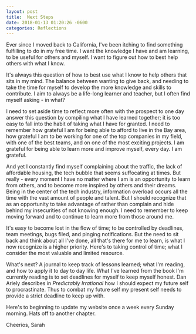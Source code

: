 ```yaml
---
layout: post
title:  Next Steps
date: 2018-01-13 01:20:26 -0600
categories: Reflections
---
```


Ever since I moved back to California, I've been itching to find something fulfilling to do in my free time. I want the knowledge I have and am learning, to be useful for others and myself. I want to figure out how to best help others with what I know.

It's always this question of how to best use what I know to help others that sits in my mind. The balance between wanting to give back, and needing to take the time for myself to develop the more knowledge and skills to contribute. I aim to always be a life-long learner and teacher, but I often find myself asking - in what?

I need to set aside time to reflect more often with the prospect to one day answer this question by compiling what I have learned together; it is too easy to fall into the habit of taking what I have for granted. I need to remember how grateful I am for being able to afford to live in the Bay area, how grateful I am to be working for one of the top companies in my field, with one of the best teams, and on one of the most exciting projects. I am grateful for being able to learn more and improve myself, every day. I am grateful.

And yet I constantly find myself complaining about the traffic, the lack of affordable housing, the tech bubble that seems suffocating at times. But really - every moment I have no matter where I am is an opportunity to learn from others, and to become more inspired by others and their dreams. Being in the center of the tech industry, information overload occurs all the time with the vast amount of people and talent. But I should recognize that as an opportunity to take advantage of rather than complain and hide behind my insecurities of not knowing enough. I need to remember to keep moving forward and to continue to learn more from those around me.

It's easy to become lost in the flow of time; to be controlled by deadlines, team meetings, bugs filed, and pinging notifications. But the need to sit back and think about all I've done, all that's there for me to learn, is what I now recognize is a higher priority. Here's to taking control of time; what I consider the most valuable and limited resource.

What's next? A journal to keep track of lessons learned; what I'm reading, and how to apply it to day to day life. What I've learned from the book I'm currently reading is to set deadlines for myself to keep myself honest. Dan Ariely describes in _Predictably Irrational_ how I should expect my future self to procrastinate. Thus to combat my future self my present self needs to provide a strict deadline to keep up with.

Here's to beginning to update my website once a week every Sunday morning. Hats off to another chapter.

Cheerios,
Sarah
